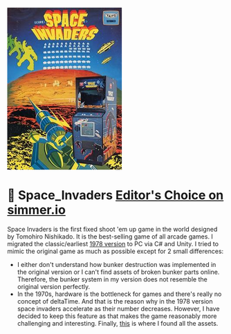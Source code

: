 ![Header](./cover.jpg)

# 👾 Space_Invaders [Editor's Choice on simmer.io](https://sharemygame.com/@realYMYPlus/space-invaders)
Space Invaders is the first fixed shoot 'em up game in the world designed by Tomohiro Nishikado. It is the best-selling game of all arcade games. I migrated the classic/earliest [1978 version](https://www.youtube.com/watch?v=MU4psw3ccUI) to PC via C# and Unity. I tried to mimic the original game as much as possible except for 2 small differences:
- I either don't understand how bunker destruction was implemented in the original version or I can't find assets of broken bunker parts online. Therefore, the bunker system in my version does not resemble the original version perfectly.
- In the 1970s, hardware is the bottleneck for games and there's really no concept of deltaTime. And that is the reason why in the 1978 version space invaders accelerate as their number decreases. However, I have decided to keep this feature as that makes the game reasonably more challenging and interesting.
Finally, [this](https://www.deviantart.com/gooperblooper22/art/Space-Invaders-Sprite-Sheet-135338373) is where I found all the assets.